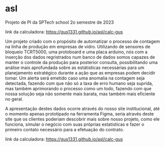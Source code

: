 # asl
Projeto de PI da SPTech school 2o semestre de 2023

link da calculadora: https://gus1331.github.io/asl/calc-gus


Um projeto criado com o propósito de automatizar o processo de contagem na linha de produção em empresas de vidro.
Utilizando de sensores de bloqueio TCRT5000, uma protoboard e uma placa arduino, nós com a inserção dos dados regristrados num banco de dados somos capazes
de manter o controle da produção para posterior consulta, possibilitando uma análise mais aprofundada sobre as estátisticas necessárias para um planejamento
estratégico durante a ação que as empresas podem decidir tomar.
Um alerta será emetido caso uma anomalia na contagem seja detectada, fazendo com que não só a taxa de erro humano seja suprida, mas também aprimorando o processo como
um todo, fazendo com que nossa solução seja não somente mais barata, mas também mais eficiente no geral.

A apresentação destes dados ocorre através do nosso site institucional, até o momento apenas prototipado na ferramenta Figma, seria através deste site que os clientes
poderiam descobrir mais sobre nosso projeto, como ele funciona, simular o negócio com suas próprias estatisticas e fazer o primeiro contato necessário para a efetuação do contrato.

link da calculadora: https://gus1331.github.io/asl/calc-gus
